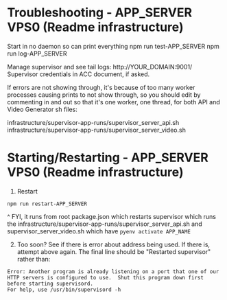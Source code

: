# Troubleshooting - APP_SERVER VPS0 (Readme infrastructure)

Start in no daemon so can print everything
npm run test-APP_SERVER
npm run log-APP_SERVER

Manage supervisor and see tail logs:
http://YOUR_DOMAIN:9001/
Supervisor credentials in ACC document, if asked.

If errors are not showing through, it's because of too many worker processes causing prints to not show through, so you should edit by commenting in and out so that it's one worker, one thread, for both API and Video Generator sh files:

infrastructure/supervisor-app-runs/supervisor_server_api.sh
infrastructure/supervisor-app-runs/supervisor_server_video.sh

# Starting/Restarting - APP_SERVER VPS0 (Readme infrastructure)

1. Restart
```
npm run restart-APP_SERVER
```
^ FYI, it runs from root package.json which restarts supervisor which runs the infrastructure/supervisor-app-runs/supervisor_server_api.sh and supervisor_server_video.sh which have `pyenv activate APP_NAME`

2. Too soon? See if there is error about address being used. If there is, attempt above again. The final line should be "Restarted supervisor" rather than:
```
Error: Another program is already listening on a port that one of our HTTP servers is configured to use.  Shut this program down first before starting supervisord.
For help, use /usr/bin/supervisord -h
```